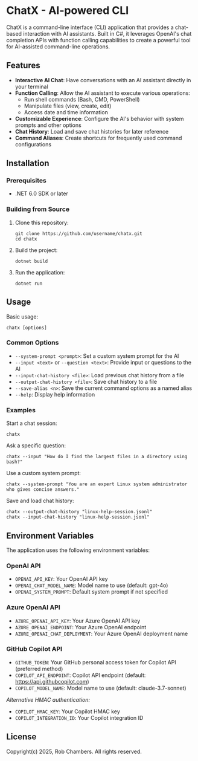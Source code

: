 # ChatX - AI-powered CLI

ChatX is a command-line interface (CLI) application that provides a chat-based interaction with AI assistants. Built in C#, it leverages OpenAI's chat completion APIs with function calling capabilities to create a powerful tool for AI-assisted command-line operations.

## Features

- **Interactive AI Chat**: Have conversations with an AI assistant directly in your terminal
- **Function Calling**: Allow the AI assistant to execute various operations:
  - Run shell commands (Bash, CMD, PowerShell)
  - Manipulate files (view, create, edit)
  - Access date and time information
- **Customizable Experience**: Configure the AI's behavior with system prompts and other options
- **Chat History**: Load and save chat histories for later reference
- **Command Aliases**: Create shortcuts for frequently used command configurations

## Installation

### Prerequisites

- .NET 6.0 SDK or later

### Building from Source

1. Clone this repository:
   ```
   git clone https://github.com/username/chatx.git
   cd chatx
   ```

2. Build the project:
   ```
   dotnet build
   ```

3. Run the application:
   ```
   dotnet run
   ```

## Usage

Basic usage:

```
chatx [options]
```

### Common Options

- `--system-prompt <prompt>`: Set a custom system prompt for the AI
- `--input <text>` or `--question <text>`: Provide input or questions to the AI
- `--input-chat-history <file>`: Load previous chat history from a file
- `--output-chat-history <file>`: Save chat history to a file
- `--save-alias <n>`: Save the current command options as a named alias
- `--help`: Display help information

### Examples

Start a chat session:
```
chatx
```

Ask a specific question:
```
chatx --input "How do I find the largest files in a directory using bash?"
```

Use a custom system prompt:
```
chatx --system-prompt "You are an expert Linux system administrator who gives concise answers."
```

Save and load chat history:
```
chatx --output-chat-history "linux-help-session.jsonl"
chatx --input-chat-history "linux-help-session.jsonl"
```

## Environment Variables

The application uses the following environment variables:

### OpenAI API
- `OPENAI_API_KEY`: Your OpenAI API key
- `OPENAI_CHAT_MODEL_NAME`: Model name to use (default: gpt-4o)
- `OPENAI_SYSTEM_PROMPT`: Default system prompt if not specified

### Azure OpenAI API
- `AZURE_OPENAI_API_KEY`: Your Azure OpenAI API key
- `AZURE_OPENAI_ENDPOINT`: Your Azure OpenAI endpoint
- `AZURE_OPENAI_CHAT_DEPLOYMENT`: Your Azure OpenAI deployment name

### GitHub Copilot API
- `GITHUB_TOKEN`: Your GitHub personal access token for Copilot API (preferred method)
- `COPILOT_API_ENDPOINT`: Copilot API endpoint (default: https://api.githubcopilot.com)
- `COPILOT_MODEL_NAME`: Model name to use (default: claude-3.7-sonnet)

*Alternative HMAC authentication:*
- `COPILOT_HMAC_KEY`: Your Copilot HMAC key
- `COPILOT_INTEGRATION_ID`: Your Copilot integration ID

## License

Copyright(c) 2025, Rob Chambers. All rights reserved.